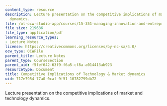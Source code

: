 ```yaml
---
content_type: resource
description: Lecture presentation on the competitive implications of market and technology
  dynamics.
file: /ol-ocw-studio-app/courses/15-351-managing-innovation-and-entrepreneurship-spring-2008/717e795477a00caf9f5110782799db72_03_lec.pdf
file_size: 219686
file_type: application/pdf
learning_resource_types:
- Lecture Notes
license: https://creativecommons.org/licenses/by-nc-sa/4.0/
ocw_type: OCWFile
parent_title: Lecture Notes
parent_type: CourseSection
parent_uid: f5fef642-63f9-f6a5-cf8a-a014413ab923
resourcetype: Document
title: Competitive Implications of Technology & Market dynamics
uid: 717e7954-77a0-0caf-9f51-10782799db72
---
```

Lecture presentation on the competitive implications of market and technology dynamics.